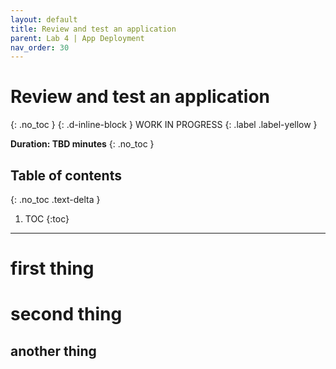 ```yaml
---
layout: default
title: Review and test an application
parent: Lab 4 | App Deployment
nav_order: 30
---
```


# Review and test an application
{: .no_toc }
{: .d-inline-block }
WORK IN PROGRESS
{: .label .label-yellow }

**Duration: TBD minutes**
{: .no_toc }

## Table of contents
{: .no_toc .text-delta }

1. TOC
{:toc}

---

# first thing

# second thing

## another thing